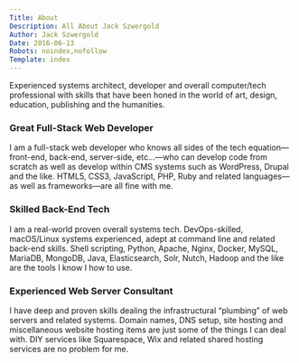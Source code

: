 ```yaml
---
Title: About
Description: All About Jack Szwergold
Author: Jack Szwergold
Date: 2016-06-13
Robots: noindex,nofollow
Template: index
---
```


Experienced systems architect, developer and overall computer/tech professional with skills that have been honed in the world of art, design, education, publishing and the humanities.


### Great Full-Stack Web Developer
I am a full-stack web developer who knows all sides of the tech
equation—front-end, back-end, server-side, etc…—who can develop code from scratch as well as develop within CMS systems such as WordPress, Drupal and the like. HTML5, CSS3, JavaScript, PHP, Ruby and related languages—as well as frameworks—are all fine with me.

### Skilled Back-End Tech
I am a real-world proven overall systems tech. DevOps-skilled, macOS/Linux systems experienced, adept at command line and related back-end skills. Shell scripting, Python, Apache, Nginx, Docker, MySQL, MariaDB, MongoDB, Java, Elasticsearch, Solr, Nutch, Hadoop and the like are the tools I know I how to
use.

### Experienced Web Server Consultant
I have deep and proven skills dealing the infrastructural “plumbing” of web servers and related systems. Domain names, DNS setup, site hosting and miscellaneous website hosting items are just some of the things I can deal with. DIY services like Squarespace, Wix and related shared hosting services are no
problem for me.
